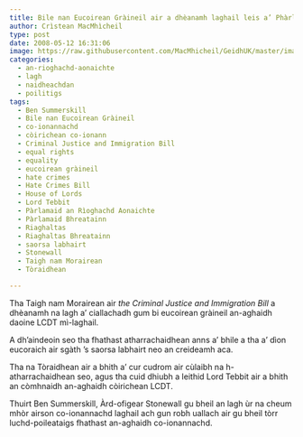 ```yaml
---
title: Bile nan Eucoirean Gràineil air a dhèanamh laghail leis a’ Phàrlamaid
author: Crìstean MacMhìcheil
type: post
date: 2008-05-12 16:31:06
image: https://raw.githubusercontent.com/MacMhicheil/GeidhUK/master/images/2008-05-12-bile-nan-eucoirean-graineil-air-a-dheanamh-laghail-leis-a-pharlamaid.jpg
categories:
  - an-rioghachd-aonaichte
  - lagh
  - naidheachdan
  - poilitigs
tags:
  - Ben Summerskill
  - Bile nan Eucoirean Gràineil
  - co-ionannachd
  - còirichean co-ionann
  - Criminal Justice and Immigration Bill
  - equal rights
  - equality
  - eucoirean gràineil
  - hate crimes
  - Hate Crimes Bill
  - House of Lords
  - Lord Tebbit
  - Pàrlamaid an Rìoghachd Aonaichte
  - Pàrlamaid Bhreatainn
  - Riaghaltas
  - Riaghaltas Bhreatainn
  - saorsa labhairt
  - Stonewall
  - Taigh nam Morairean
  - Tòraidhean

---
```


Tha Taigh nam Morairean air _the Criminal Justice and Immigration Bill_ a dhèanamh na lagh a&#8217; ciallachadh gum bi eucoirean gràineil an-aghaidh daoine LCDT mì-laghail.

<!--more-->

A dh&#8217;aindeoin seo tha fhathast atharrachaidhean anns a&#8217; bhile a tha a&#8217; dìon eucoraich air sgàth &#8217;s saorsa labhairt neo an creideamh aca.

Tha na Tòraidhean air a bhith a&#8217; cur cudrom air cùlaibh na h-atharrachaidhean seo, agus tha cuid dhiubh a leithid Lord Tebbit air a bhith an còmhnaidh an-aghaidh còirichean LCDT.

Thuirt Ben Summerskill, Àrd-ofigear Stonewall gu bheil an lagh ùr na cheum mhòr airson co-ionannachd laghail ach gun robh uallach air gu bheil tòrr luchd-poileataigs fhathast an-aghaidh co-ionannachd.
